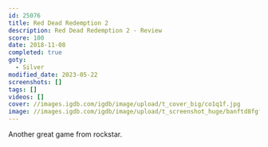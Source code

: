 ```yaml
---
id: 25076
title: Red Dead Redemption 2
description: Red Dead Redemption 2 - Review
score: 100
date: 2018-11-08
completed: true
goty:
  - Silver
modified_date: 2023-05-22
screenshots: []
tags: []
videos: []
cover: //images.igdb.com/igdb/image/upload/t_cover_big/co1q1f.jpg
image: //images.igdb.com/igdb/image/upload/t_screenshot_huge/banftd8fgfytbsfx6mjz.jpg
---
```

Another great game from rockstar.
